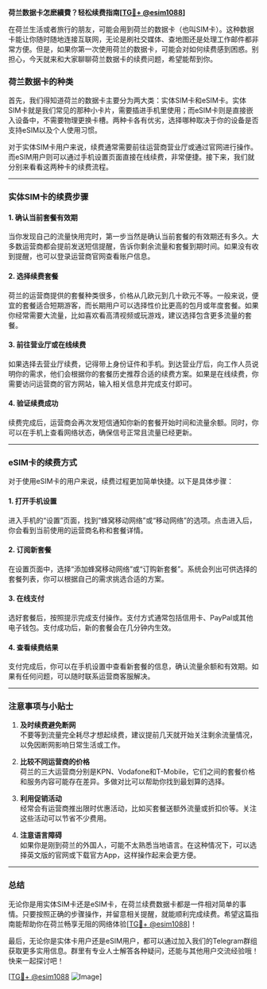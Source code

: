 **荷兰数据卡怎麽續費？轻松续费指南[[TG💪+ @esim1088](https://t.me/s/esim1088)]**

在荷兰生活或者旅行的朋友，可能会用到荷兰的数据卡（也叫SIM卡）。这种数据卡能让你随时随地连接互联网，无论是刷社交媒体、查地图还是处理工作邮件都非常方便。但是，如果你第一次使用荷兰的数据卡，可能会对如何续费感到困惑。别担心，今天就来和大家聊聊荷兰数据卡的续费问题，希望能帮到你。

### 荷兰数据卡的种类

首先，我们得知道荷兰的数据卡主要分为两大类：实体SIM卡和eSIM卡。实体SIM卡就是我们常见的那种小卡片，需要插进手机里使用；而eSIM卡则是直接嵌入设备中，不需要物理更换卡槽。两种卡各有优劣，选择哪种取决于你的设备是否支持eSIM以及个人使用习惯。

对于实体SIM卡用户来说，续费通常需要前往运营商营业厅或通过官网进行操作。而eSIM用户则可以通过手机设置页面直接在线续费，非常便捷。接下来，我们就分别来看看这两种卡的续费流程。

---

### 实体SIM卡的续费步骤

#### 1. 确认当前套餐有效期

当你发现自己的流量快用完时，第一步当然是确认当前套餐的有效期还有多久。大多数运营商都会提前发送短信提醒，告诉你剩余流量和套餐到期时间。如果没有收到提醒，也可以登录运营商官网查看账户信息。

#### 2. 选择续费套餐

荷兰的运营商提供的套餐种类很多，价格从几欧元到几十欧元不等。一般来说，便宜的套餐适合短期游客，而长期用户可以选择性价比更高的包月或年度套餐。如果你经常需要大流量，比如喜欢看高清视频或玩游戏，建议选择包含更多流量的套餐。

#### 3. 前往营业厅或在线续费

如果选择去营业厅续费，记得带上身份证件和手机。到达营业厅后，向工作人员说明你的需求，他们会根据你的套餐历史推荐合适的续费方案。如果是在线续费，你需要访问运营商的官方网站，输入相关信息并完成支付即可。

#### 4. 验证续费成功

续费完成后，运营商会再次发短信通知你新的套餐开始时间和流量余额。同时，你可以在手机上查看网络状态，确保信号正常且流量已经更新。

---

### eSIM卡的续费方式

对于使用eSIM卡的用户来说，续费过程更加简单快捷。以下是具体步骤：

#### 1. 打开手机设置

进入手机的“设置”页面，找到“蜂窝移动网络”或“移动网络”的选项。点击进入后，你会看到当前使用的运营商名称和套餐详情。

#### 2. 订阅新套餐

在设置页面中，选择“添加蜂窝移动网络”或“订购新套餐”。系统会列出可供选择的套餐列表，你可以根据自己的需求挑选合适的方案。

#### 3. 在线支付

选好套餐后，按照提示完成支付操作。支付方式通常包括信用卡、PayPal或其他电子钱包。支付成功后，新的套餐会在几分钟内生效。

#### 4. 查看续费结果

支付完成后，你可以在手机设置中查看新套餐的信息，确认流量余额和有效期。如果有任何问题，可以随时联系运营商客服解决。

---

### 注意事项与小贴士

1. **及时续费避免断网**  
   不要等到流量完全耗尽才想起续费，建议提前几天就开始关注剩余流量情况，以免因断网影响日常生活或工作。

2. **比较不同运营商的价格**  
   荷兰的三大运营商分别是KPN、Vodafone和T-Mobile，它们之间的套餐价格和服务内容可能存在差异。多做对比可以帮助你找到最划算的选择。

3. **利用促销活动**  
   经常会有运营商推出限时优惠活动，比如买套餐送额外流量或折扣价等。关注这些活动可以节省不少费用。

4. **注意语言障碍**  
   如果你是刚到荷兰的外国人，可能不太熟悉当地语言。在这种情况下，可以选择英文版的官网或下载官方App，这样操作起来会更方便。

---

### 总结

无论你是用实体SIM卡还是eSIM卡，在荷兰续费数据卡都是一件相对简单的事情。只要按照正确的步骤操作，并留意相关提醒，就能顺利完成续费。希望这篇指南能帮助你在荷兰畅享无阻的网络体验[[TG💪+ @esim1088](https://t.me/s/esim1088)]！

最后，无论你是实体卡用户还是eSIM用户，都可以通过加入我们的Telegram群组获取更多实用信息。群里有专业人士解答各种疑问，还能与其他用户交流经验哦！快来一起探讨吧！

[[TG💪+ @esim1088](https://t.me/s/esim1088) ![Image](https://i.postimg.cc/4NQfJmqS/Snipaste-2025-05-13-00-14-12.png)]